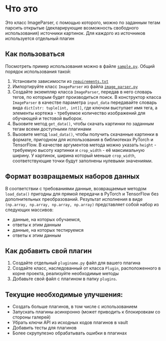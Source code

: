 # Что это

Это класс ImageParser, с помощью которого, можно по заданным тегам 
парсить открытые (декларирующие возможность свободного использования) 
источники картинок. 
Для каждого из источников используется отдельный плагин 

## Как пользоваться

Посмотреть пример использования можно в файле [`sample.py`]().
Общий порядок использования такой:

1. Установите зависимости из [`requirements.txt`]()
2. Импортируйте класс `ImageParser` из файла [`image_parser.py`]()
3. Создайте экземпляр класса `ImageParser`, передав в него словарь тегов, 
по которым будет производиться поиск.
В конструктор класса `ImageParser` в качестве параметра 
`input_data` передавайте словарь вида  `dict[str: tuple[int, int]]`,
где ключом выступает имя тега, а элементы кортежа - требуемое 
количество изображений для обучающей и тестовой выборок.
4. Вызовите метод `get_data()`, чтобы скачать картинки по заданным тегам
всеми доступными плагинами
5. Вызовите метод `load_data()`, чтобы получить скачанные картинки в формате,
пригодном для использования в библиотеках PyTorch и TensorFlow.
В качестве аргументов метода можно указать `height` - 
требуемую высоту картинки и `crop_width` - её максимальную ширину.
У картинок, ширина который меньше `crop_width`, соответствующие точки
будут заполнены нулевыми значениями.

## Формат возвращаемых наборов данных

В соответствии с требованиями данные, возвращаемые методом `load_data()`
пригодны для прямой передачи в PyTorch и TensorFlow без дополнительных 
преобразований.
Результат исполнения в виде `(np.array, np.array, np.array, np.array)` 
представляет собой набор из следующих массивов:

- данные, на которых обучаемся, 
- ответы к этим данным
- данные, на которых тестируемся
- ответы к этим данным

## Как добавить свой плагин

1. Создайте отдельный `pluginame.py` файл для вашего плагина 
2. Создайте класс, наследованный от класса `Plugin`, расположенного в корне проекта, реализуйте необходимые методы
3. Добавьте свой файл с плагином в папку `plugins`. 

## Текущие необходимые улучшения:

- Создать больше плагинов, в том числе с использованием 
- Запускать плагины асинхронно (может приводить к блокировкам со стороны галерей)
- Убрать ключи API из исходных кодов плагинов в vault
- Добавить тесты для плагинов
- Более скрупулезно обрабатывать ошибки в плагинах
